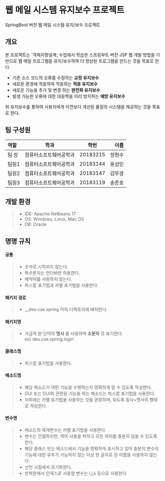 # 웹 메일 시스템 유지보수 프로젝트
SpringBoot 버전 웹 메일 시스템 유지/보수 프로젝트

## 개요
본 프로젝트는 '객체지향설계; 수업에서 학습한 스프링부트 버전 JSP 웹 개발 방법을 기반으로 웹 메일 프로그램을 유지/보수하여 더 향상된 프로그램을 만드는 것을 목표로 한다.

- 기존 소스 코드의 오류를 수정하는 **교정 유지보수**
- 새로운 환경에 적응하여 작동하는 **적응 유지보수**
- 새로운 기능을 추가 및 변경 하는 **완전화 유지보수**
- 발생 가능한 오류에 대한 대응책을 미리 방지하는 **예방 유지보수**

위 유지보수를 통하여 사용자에게 이전보다 개선된 품질의 시스템을 제공하는 것을 목표로 한다.

## 팀 구성원
| 역할 | 학과 | 학번 | 이름 |
| :- | - | :-: | -: |
| 팀 장 | 컴퓨터소프트웨어공학과 | 20183215 | 정현수 |
| 팀원1 | 컴퓨터소프트웨어공학과 | 20183144 | 윤성민 |
| 팀원2 | 컴퓨터소프트웨어공학과 | 20183147 | 김무경 |
| 팀원3 | 컴퓨터소프트웨어공학과 | 20183119 | 송준호 |


## 개발 환경
> * IDE: Apache Netbeans 17
> * OS: Windows, Linux, Mac OS
> * DB: Oracle

## 명명 규칙
#### 공통
> * 숫자로 시작되지 않는다.   
> * 특수문자는 언더바만 허용한다.   
> * 예약어를 사용하지 않는다.   
> * 파스칼 표기법과 카멜 표기법을 사용한다.
#### 패키지 경로
> * __deu.cse.spring 이하 디렉토리에 배치한다. 
#### 패키지명
> * 가급적 한 단어의 __명사__ 를 사용하며 __소문자__ 로 표기한다.   
> ex) deu.cse.spring.login
#### 클래스명
> * 파스칼 표기법을 사용한다.
#### 메소드명
> * 해당 메소드가 어떤 기능을 수행하는지 명확하게 알 수 있도록 작성한다.   
> * GUI 또는 GUI와 관련된 기능을 하는 메소드는 파스칼 표기법을 사용한다.   
> * 이외에는 카멜 표기법을 사용하는 것을 권장하며, 되도록 동사+명사의 형태로 작성한다.
#### 변수명
> * 메소드의 매개변수는 카멜 표기법을 사용한다.   
> * 변수는 간결하지만, 약어 사용을 피하고 모든 의미를 충분히 담을 수 있도록 한다.   
> * 해당 클래스 또는 메소드에서 기능을 명확하게 표시하고 있어 충분히 변수의 기능에 대한 유추가 가능하지 않는 이상 한 글자로 된 이름을 사용하지 않는다.   
> * 선언 시점에서 초기화한다.   
> * 반복문에서 인덱스로 사용할 변수는 i,j,k 등으로 사용한다.
